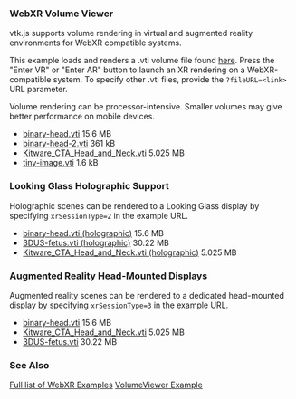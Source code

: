 
### WebXR Volume Viewer

vtk.js supports volume rendering in virtual and augmented reality environments for WebXR compatible systems.

This example loads and renders a .vti volume file found [here](https://data.kitware.com/api/v1/file/59de9dca8d777f31ac641dc2/download). Press the "Enter VR" or "Enter AR" button to launch an XR rendering on a WebXR-compatible system. To specify other .vti files, provide the `?fileURL=<link>` URL parameter.

Volume rendering can be processor-intensive. Smaller volumes may give better performance on mobile devices.

- [binary-head.vti](https://kitware.github.io/vtk-js/examples/WebXRVolume/WebXRVolume.html?fileURL=https://data.kitware.com/api/v1/file/59de9dca8d777f31ac641dc2/download&rotateX=-90) 15.6 MB
- [binary-head-2.vti](https://kitware.github.io/vtk-js/examples/WebXRVolume/WebXRVolume.html?fileURL=https://data.kitware.com/api/v1/file/629921a64acac99f429a45a7/download&rotateX=-90) 361 kB
- [Kitware_CTA_Head_and_Neck.vti](https://kitware.github.io/vtk-js/examples/WebXRVolume/WebXRVolume.html?fileURL=https://data.kitware.com/api/v1/file/63fe3f237b0dfcc98f66a857/download&colorPreset=CT-Cardiac2&rotateX=90&rotateY=180) 5.025 MB
- [tiny-image.vti](https://kitware.github.io/vtk-js/examples/WebXRVolume/WebXRVolume.html?fileURL=https://data.kitware.com/api/v1/file/624320e74acac99f42254a25/download) 1.6 kB

### Looking Glass Holographic Support

Holographic scenes can be rendered to a Looking Glass display by specifying `xrSessionType=2` in the example URL.

- [binary-head.vti (holographic)](https://kitware.github.io/vtk-js/examples/WebXRVolume/WebXRVolume.html?xrSessionType=2&fileURL=https://data.kitware.com/api/v1/file/59de9dca8d777f31ac641dc2/download&rotateX=-90) 15.6 MB
- [3DUS-fetus.vti (holographic)](https://kitware.github.io/vtk-js/examples/WebXRVolume/WebXRVolume.html?xrSessionType=2&fileURL=https://data.kitware.com/api/v1/file/63fe43217b0dfcc98f66a85a/download&rotateX=180&rotateZ=-90) 30.22 MB
- [Kitware_CTA_Head_and_Neck.vti (holographic)](https://kitware.github.io/vtk-js/examples/WebXRVolume/WebXRVolume.html?xrSessionType=2&fileURL=https://data.kitware.com/api/v1/file/63fe3f237b0dfcc98f66a857/download&colorPreset=CT-Cardiac2&rotateX=90&rotateY=180) 5.025 MB

### Augmented Reality Head-Mounted Displays

Augmented reality scenes can be rendered to a dedicated head-mounted display by specifying `xrSessionType=3` in the example URL.

- [binary-head.vti](https://kitware.github.io/vtk-js/examples/WebXRVolume/WebXRVolume.html?xrSessionType=3&fileURL=https://data.kitware.com/api/v1/file/59de9dca8d777f31ac641dc2/download&rotateX=-90) 15.6 MB
- [Kitware_CTA_Head_and_Neck.vti](https://kitware.github.io/vtk-js/examples/WebXRVolume/WebXRVolume.html?xrSessionType=3&fileURL=https://data.kitware.com/api/v1/file/63fe3f237b0dfcc98f66a857/download&colorPreset=CT-Cardiac2&rotateX=90&rotateY=180) 5.025 MB
- [3DUS-fetus.vti](https://kitware.github.io/vtk-js/examples/WebXRVolume/WebXRVolume.html?xrSessionType=3&fileURL=https://data.kitware.com/api/v1/file/63fe43217b0dfcc98f66a85a/download&rotateX=180&rotateZ=-90) 30.22 MB

### See Also

[Full list of WebXR Examples](https://kitware.github.io/vtk-js/docs/develop_webxr.html)
[VolumeViewer Example](https://kitware.github.io/vtk-js/examples/VolumeViewer.html)
